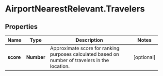 # AirportNearestRelevant.Travelers

## Properties

Name | Type | Description | Notes
------------ | ------------- | ------------- | -------------
**score** | **Number** | Approximate score for ranking purposes calculated based on number of travelers in the location. | [optional] 


